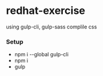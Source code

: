 # redhat-exercise
using gulp-cli, gulp-sass complile css

### Setup
  - npm i --global gulp-cli
  - npm i
  - gulp